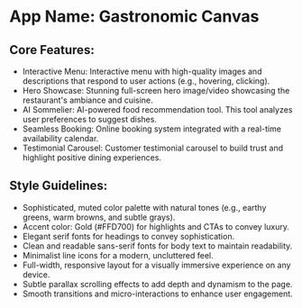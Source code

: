 # **App Name**: Gastronomic Canvas

## Core Features:

- Interactive Menu: Interactive menu with high-quality images and descriptions that respond to user actions (e.g., hovering, clicking).
- Hero Showcase: Stunning full-screen hero image/video showcasing the restaurant's ambiance and cuisine.
- AI Sommelier: AI-powered food recommendation tool. This tool analyzes user preferences to suggest dishes.
- Seamless Booking: Online booking system integrated with a real-time availability calendar.
- Testimonial Carousel: Customer testimonial carousel to build trust and highlight positive dining experiences.

## Style Guidelines:

- Sophisticated, muted color palette with natural tones (e.g., earthy greens, warm browns, and subtle grays).
- Accent color: Gold (#FFD700) for highlights and CTAs to convey luxury.
- Elegant serif fonts for headings to convey sophistication.
- Clean and readable sans-serif fonts for body text to maintain readability.
- Minimalist line icons for a modern, uncluttered feel.
- Full-width, responsive layout for a visually immersive experience on any device.
- Subtle parallax scrolling effects to add depth and dynamism to the page.
- Smooth transitions and micro-interactions to enhance user engagement.